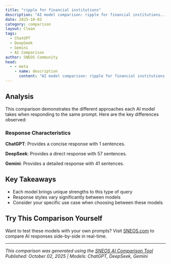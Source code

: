 ```yaml
---
title: "ripple for financial institutions"
description: "AI model comparison: ripple for financial institutions..."
date: 2025-10-02
category: comparison
layout: Clean
tags:
  - ChatGPT
  - DeepSeek
  - Gemini
  - AI Comparison
author: SNEOS Community
head:
  - - meta
    - name: description
      content: "AI model comparison: ripple for financial institutions..."
---
```


<ChatComparison
  title="ripple for financial institutions"
  prompt="ripple for financial institutions"
  :responses='{"ChatGPT": "Ripple is a technology company specializing in payment solutions and is known for its digital payment protocol and cryptocurrency, XRP. Its services are primarily aimed at financial institutions, aiming to enhance cross-border payment systems and improve transaction efficiency. Here are some key points about Ripple&#x27;s offerings for financial institutions:\n\n### Key Features of Ripple for Financial Institutions:\n\n1. **RippleNet**:\n - RippleNet is a network that connects banks and financial institutions, enabling them to send money globally in real-time. It uses a standard messaging protocol to facilitate transactions securely and efficiently.\n\n2. **XRP as a Bridge Currency**:\n - XRP, Ripple’s native cryptocurrency, can be used as a bridge currency in cross-border transactions. This helps in reducing the liquidity costs associated with international payments.\n\n3. **Real-Time Settlements**:\n - Ripple enables real-time gross settlement, meaning transactions can be completed in a matter of seconds, significantly faster than traditional banking systems, which may take days to settle.\n\n4. **Cost Efficiency**:\n - Transactions through RippleNet can be more cost-effective than traditional banking methods by reducing the need for pre-funding in corresponding banks and minimizing transaction fees.\n\n5. **Transparency and Security**:\n - Ripple&#x27;s blockchain technology provides transparency, allowing all parties involved in a transaction to track payments in real-time, enabling better reconciliation and reducing fraud risks.\n\n6. **Regulatory Compliance**:\n - Ripple is designed to meet regulatory requirements in various jurisdictions, which is essential for financial institutions that must adhere to strict compliance standards.\n\n7. **API Integration**:\n - Ripple provides APIs that allow financial institutions to easily integrate Ripple&#x27;s blockchain technology with existing systems, improving their operational efficiency while maintaining compatibility.\n\n8. **Focus on Emerging Markets**:\n - Ripple has developed a strategy to tap into emerging markets where traditional banking infrastructure may be lacking, thus providing a solution for greater financial inclusion.\n\n### Use Cases:\n\n1. **Cross-Border Payments**: \n - Banks can use RippleNet for fast, low-cost international payments, bypassing traditional correspondent banking routes.\n\n2. **Remittances**:\n - Financial institutions can facilitate remittance services more efficiently, reducing costs and improving speed for consumers sending money internationally.\n\n3. **Liquidity Management**:\n - Using XRP as a liquidity tool allows banks to manage their liquidity more dynamically instead of holding large amounts of foreign currencies in accounts.\n\n### Partnerships and Adoption:\n\nRipple has partnered with various financial institutions globally, including banks, payment providers, and technology companies. Examples include American Express, Santander, and SBI Holdings. These partnerships highlight the growing interest and adoption of Ripple&#x27;s technology in the financial sector.\n\n### Conclusion:\n\nRipple offers a modernized solution to traditional banking challenges related to cross-border payments, making it an attractive option for financial institutions looking to improve their services. With its emphasis on speed, cost efficiency, and security, Ripple has the potential to facilitate a significant transformation in the way financial institutions operate in a globalized economy.", "DeepSeek": "Of course. **Ripple for financial institutions** is a core use case of Ripple\u0027s technology, specifically its enterprise-grade blockchain solution, **RippleNet**.\n\nUnlike the public XRP Ledger, RippleNet is a private, permissioned network of financial institutions that use Ripple\u0027s technology to facilitate fast, cheap, and transparent cross-border payments.\n\nHere\u2019s a detailed breakdown of how it works, the key products, and the benefits for financial institutions.\n\n---\n\n### The Core Problem Ripple Aims to Solve\n\nTraditional cross-border payments (like SWIFT) are plagued by:\n* **Slow Speed:** Settlements can take 2-5 business days.\n* **High Cost:** Involves multiple intermediary banks, each charging fees and requiring nostro/vostro accounts to pre-fund liquidity.\n* **Lack of Transparency:** It\u0027s difficult to track payments or know the exact final amount the recipient will get.\n* **Operational Inefficiency:** Relies on legacy systems and manual processes.\n\n### Ripple\u0027s Solution: RippleNet\n\nRippleNet is a global network that connects banks, payment providers, and other financial institutions. It doesn\u0027t use public cryptocurrencies; instead, it uses Ripple\u0027s standardized technology to send and receive payments.\n\n#### Key Products within RippleNet for Institutions:\n\n**1. RippleNet Standard (Messaging \u0026 Settlement)**\nThis is the foundational layer. It uses a standardized protocol to carry payment information between institutions.\n* **How it works:** It sends rich data (KYC, payment purpose, beneficiary info) along with the payment instruction, all in real-time.\n* **Benefit:** Provides end-to-end visibility and tracking, similar to a \u0022FedEx for money.\u0022 It can settle using traditional fiat currencies.\n\n**2. On-Demand Liquidity (ODL) - The Game Changer**\nThis is where the **XRP cryptocurrency** comes into play for institutions. ODL uses XRP as a **bridge currency** to eliminate the need for pre-funded nostro/vostro accounts.\n* **How it works:**\n 1. **Sending:** Institution A converts the sender\u0027s currency (e.g., USD) into XRP.\n 2. **Bridge:** The XRP is sent instantly across the XRP Ledger to the partner institution in the destination country.\n 3. **Receiving:** Institution B instantly converts the XRP into the local currency (e.g., MXN, PHP) and pays the recipient.\n* **Benefit:** Drastically reduces the capital requirements for cross-border payments. Funds are no longer locked in accounts around the world, freeing up billions in capital. This makes payments faster and cheaper.\n\n---\n\n### Key Benefits for Financial Institutions\n\n| Benefit | Description |\n| :--- | :--- |\n| **Speed** | Transactions settle in **seconds to minutes**, compared to days. |\n| **Cost Reduction** | Eliminates correspondent banking fees and reduces liquidity costs by up to 60%. |\n| **Transparency** | Provides real-time tracking and upfront certainty on delivery time and exchange rates. |\n| **Capital Efficiency** | On-Demand Liquidity (ODL) frees up capital previously held in nostro/vostro accounts. |\n| **Scalability \u0026 Reach** | Access to a growing network of 100\u002B financial institutions in over 55 countries. |\n| **Regulatory Compliance** | RippleNet is designed with compliance in mind, providing tools for sanctions screening and data-rich payments. |\n\n---\n\n### Real-World Use Cases \u0026 Partners\n\nRippleNet is not just theoretical; it\u0027s being used by major players:\n\n* **Santander:** Offers One Pay FX, a cross-border payment service for retail customers in several countries powered by RippleNet.\n* **Bank of America:** One of the earliest major bank partners, exploring and integrating Ripple\u0027s technology for corporate payments.\n* **SBI Remit (Japan) \u0026 Coins.ph (Philippines):** A classic ODL corridor for remittances from Japan to the Philippines, making it faster and cheaper for workers to send money home.\n* **Liquidnet (South Africa \u0026 Europe):** Uses ODL for institutional-sized payments between South Africa and Europe.\n* **MoneyGram (Formerly):** Was a major partner using ODL for a significant portion of its forex transactions before the partnership ended (demonstrating the evolving nature of the industry).\n\n---\n\n### Addressing Common Concerns\n\n* **Is it using the volatile XRP cryptocurrency?** In the ODL product, yes, but the exposure is minimal. The XRP is held for only **3-5 seconds** during the transfer, virtually eliminating volatility risk. For standard RippleNet payments, XRP is not used at all.\n* **What about regulation?** Ripple works closely with global regulators and is designed to be compliant. They have secured numerous licenses (like the BitLicense in New York) and their technology aids in providing the transparency that regulators demand.\n* **Is it a competitor to SWIFT?** Yes, directly. RippleNet offers a modern, blockchain-based alternative to the 50-year-old SWIFT messaging system.\n\n### Conclusion\n\nFor financial institutions, **Ripple is not about speculative cryptocurrency investment.** It is a **B2B enterprise technology provider** that offers a more efficient infrastructure for moving value globally.\n\nBy leveraging blockchain technology and, optionally, the digital asset XRP as a bridge currency, RippleNet provides a compelling solution to the age-old problems of cross-border payments: speed, cost, and transparency.", "Gemini": "Ripple offers a suite of solutions specifically designed for financial institutions looking to improve their cross-border payments and explore blockchain technology. Here\u0027s a breakdown of what Ripple provides and how it benefits these institutions:\n\n**Core Solutions for Financial Institutions:**\n\n* **RippleNet:** This is Ripple\u0027s global financial network. It allows financial institutions to connect with each other to enable real-time, transparent, and cost-effective payments across borders. RippleNet is NOT a cryptocurrency itself but uses blockchain technology.\n\n* **Ripple Payments:** This solution uses RippleNet to enable banks and payment providers to send and receive money instantly and reliably around the world. Key features and benefits include:\n * **Faster Transactions:** Payments can be processed within seconds compared to traditional systems like SWIFT, which can take days.\n * **Lower Costs:** Reduced fees associated with correspondent banking and intermediaries. Ripple claims to significantly cut transaction costs.\n * **Increased Transparency:** Real-time tracking of payments and predictable settlement times.\n * **Improved Reliability:** Reduced failure rates and reconciliation issues.\n * **Access to New Markets:** Connects institutions to a global network, opening up opportunities in new regions.\n\n* **On-Demand Liquidity (ODL):** Previously known as xRapid, this is Ripple\u0027s solution that utilizes the XRP cryptocurrency to provide liquidity for cross-border payments. Here\u0027s how it works:\n 1. The sending institution converts fiat currency into XRP on one exchange.\n 2. XRP is transferred across borders almost instantly.\n 3. The receiving institution converts XRP back into the desired fiat currency on another exchange.\n * **Reduced Reliance on Pre-Funded Accounts:** Banks don\u0027t need to hold large sums of money in multiple accounts around the world (pre-funding) to facilitate payments, freeing up capital.\n * **Faster Settlement:** XRP transactions settle in seconds, significantly reducing settlement times compared to traditional methods.\n * **Lower Liquidity Costs:** By using XRP as a bridge currency, financial institutions can reduce the cost of managing liquidity.\n * **Wider Market Access:** Enables faster and cheaper access to emerging markets where pre-funding may be difficult or expensive.\n\n**Benefits of Ripple for Financial Institutions:**\n\n* **Improved Efficiency:** Streamlines cross-border payment processes, reducing processing times and errors.\n* **Reduced Costs:** Lowers transaction fees, liquidity costs, and operational expenses.\n* **Enhanced Transparency:** Provides real-time visibility into payment status and settlement details.\n* **Increased Speed:** Enables near-instantaneous payments compared to traditional systems.\n* **Greater Access:** Connects financial institutions to a global network, expanding their reach and opportunities.\n* **Innovation:** Allows institutions to explore and adopt blockchain technology without the complexities of building their own solutions.\n* **Competitive Advantage:** Helps institutions offer faster, cheaper, and more reliable cross-border payment services, attracting and retaining customers.\n* **Regulatory Compliance:** Ripple focuses on working with regulators and adhering to compliance standards.\n\n**Key Considerations for Financial Institutions:**\n\n* **XRP Price Volatility:** For ODL, the price of XRP can fluctuate, which poses a risk, though Ripple argues this is mitigated by the short transaction times.\n* **Regulatory Uncertainty:** Regulations surrounding cryptocurrencies and blockchain technology vary across different jurisdictions.\n* **Integration Complexity:** Integrating Ripple\u0027s solutions with existing systems can be challenging and require technical expertise.\n* **Network Adoption:** The value of RippleNet depends on the number of participating financial institutions.\n* **Partnership and Trust:** Financial institutions need to vet and trust Ripple as a technology partner.\n* **Potential legal Issues:** Ripple is currently involved in legal proceedings with the SEC, and the outcome could impact the adoption and use of Ripple\u0027s technologies, especially related to XRP.\n* **Alternative Solutions:** There are other companies providing similar cross-border payment solutions, so financial institutions need to evaluate their options carefully.\n\n**In Summary:**\n\nRipple provides a suite of blockchain-based solutions that aim to revolutionize cross-border payments for financial institutions. While there are potential challenges and considerations, Ripple\u0027s technology offers the potential to significantly improve the speed, cost, and transparency of international money transfers. Financial institutions need to carefully assess their specific needs and risk tolerance before adopting Ripple\u0027s solutions. The regulatory landscape and the outcome of Ripple\u0027s ongoing legal battle with the SEC remain important factors to consider.\n"}' 
  published-date="11:01"
/>

## Analysis

This comparison demonstrates the different approaches each AI model takes when responding to the same prompt. Here are the key differences observed:

### Response Characteristics

**ChatGPT**: Provides a concise response with 1 sentences. 

**DeepSeek**: Provides a direct response with 57 sentences. 

**Gemini**: Provides a detailed response with 41 sentences. 

## Key Takeaways

- Each model brings unique strengths to this type of query
- Response styles vary significantly between models
- Consider your specific use case when choosing between these models

## Try This Comparison Yourself

Want to test these models with your own prompts? Visit [SNEOS.com](https://sneos.com) to compare AI responses side-by-side in real-time.

---

*This comparison was generated using the [SNEOS AI Comparison Tool](https://sneos.com)*
*Published: October 02, 2025 | Models: ChatGPT, DeepSeek, Gemini*
